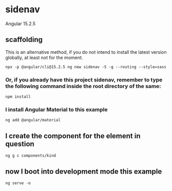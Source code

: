 # sidenav

Angular 15.2.5

## scaffolding

This is an alternative method, if you do not intend to install the latest version globally, at least not for the moment.

```shell
npx -p @angular/cli@15.2.5 ng new sidenav -S -g --routing --style=sass
```

### Or, if you already have this project sidenav, remember to type the following command inside the root directory of the same:

```shell
npm install
```

### I install Angular Material to this example

```shell
ng add @angular/material
```

## I create the component for the element in question

```shell
ng g c components/kind
```

## now I boot into development mode this example

```shell
ng serve -o
```
